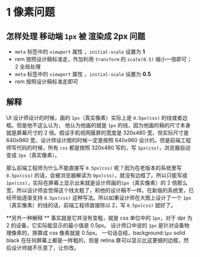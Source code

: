 # 1 像素问题

## 怎样处理 移动端 `1px` 被 渲染成 2px 问题

- `meta` 标签中的 `viewport` 属性 ，`initial-scale` 设置为 **1**
- rem 按照设计稿标准走，外加利用 `transform` 的 `scale(0.5)` 缩小一倍即可； 2 全局处理
- `meta` 标签中的 `viewport` 属性 ，`initial-scale` 设置为 **0.5**
- rem 按照设计稿标准走即可

## 解释

UI 设计师设计的时候，画的 `1px`（真实像素）实际上是 `0.5px(css)` 的线或者边框。但是他不这么认为， 他认为他画的就是 `1px` 的线，因为他画的稿的尺寸本身就是屏幕尺寸的 2 倍。假设手机视网膜屏的宽度是 320x480 宽，但实际尺寸是 640x960 宽，设计师设计图的时候一定是按照 640x960 设计的。但是前端工程师写代码的时候，所有 `css` 都是按照 320x480 写的，写 `1px(css)`，浏览器自动变成 `2px`（真实像素）。

那么前端工程师为什么不能直接写 `0.5px(css)` 呢？因为在老版本的系统里写 `0.5px(css)` 的话，会被浏览器解读为 `0px(css)`，就没有边框了。所以只能写成 `1px(css)`，实际在屏幕上显示出来就是设计师画的`1px`（真实像素）的 2 倍那么宽，所以设计师会觉得这个线太粗了，和他的设计稿不一样。在新版的系统里，已经开始逐渐支持 `0.5px(css)` 这种写法。所以如果设计师在大图上设计了一个 `1px`（真实像素）的线的话，前端工程师直接除以 2，写 `0.5px(css)` 就好了。

**另外一种解释 **
事实就是它并没有变粗，就是 css 单位中的 `1px`，对于 dpr 为 2 的设备，它实际能显示的最小值是 0.5px。 设计师口中说的 `1px` 是针对设备物理像素的，换算成 css 像素就是 0.5px。 一句话总结，background:`1px` solid black 在任何屏幕上都是一样粗的，但是 retina 屏可以显示比这更细的边框，然后设计师就不乐意了，让你改。
